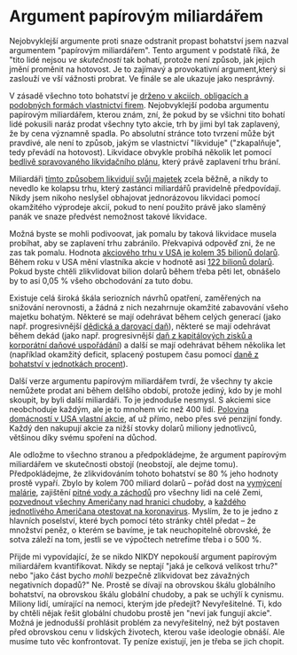 # Argument papírovým miliardářem

Nejobvyklejší argumente proti snaze odstranit propast bohatství jsem nazval argumentem "papírovým miliardářem". Tento argument v podstatě říká, že "tito lidé nejsou _ve skutečnosti_ tak bohatí, protože není způsob, jak jejich jmění proměnit na hotovost. Je to zajímavý a provokativní argument,který si zaslouží ve vší vážnosti probrat. Ve finále se ale ukazuje jako nesprávný.

V zásadě všechno toto bohatství je [drženo v akciích, obligacích a podobných formách vlastnictví firem](https://www.cnbc.com/2018/02/07/where-the-super-rich-keep-their-money.html). Nejobvyklejší podoba argumentu papírovým miliardářem, kterou znám, zní, že pokud by se všichni tito bohatí lidé pokusili naráz prodat všechny tyto akcie, trh by jimi byl tak zaplavený, že by cena významně spadla. Po absolutní stránce toto tvrzení může být pravdivé, ale není to způsob, jakým se vlastnictví "likviduje" ("zkapalňuje", tedy převádí na hotovost). Likvidace obvykle probíhá několik let pomocí [bedlivě spravovaného likvidačního plánu](https://corpgov.law.harvard.edu/2016/03/24/a-guide-to-rule-10b5-1-plans/), který právě zaplavení trhu brání.

Miliardáři [tímto způsobem likvidují svůj majetek](https://www.cnbc.com/2020/02/11/jeff-bezos-sold-4point1-billion-worth-of-amazon-shares-in-past-week.html) zcela běžně, a nikdy to nevedlo ke kolapsu trhu, který zastánci miliardářů pravidelně předpovídají. Nikdy jsem nikoho neslyšel obhajovat jednorázovou likvidaci pomocí okamžitého výprodeje akcií, pokud to není použito právě jako slaměný panák ve snaze předvést nemožnost takové likvidace.

Možná byste se mohli podivoovat, jak pomalu by taková likvidace musela probíhat, aby se zaplavení trhu zabránilo. Překvapivá odpověď zni, že ne zas tak pomalu. Hodnota [akciového trhu v USA je kolem 35 bilionů dolarů](https://siblisresearch.com/data/us-stock-market-value). Během roku v USA mění vlastníka akcie v hodnotě asi [122 bilionů dolarů](https://www.nasdaqtrader.com/trader.aspx?id=FullVolumeSummary#). Pokud byste chtěli zlikvlidovat bilion dolarů během třeba pěti let, obnášelo by to asi 0,05 % všeho obchodování za tuto dobu.

Existuje celá široká škála seriozních návrhů opatření, zaměřených na snižování nerovnosti, a žádná z nich nezahrnuje okamžité zabavování všeho majetku bohatým. Některé se mají odehrávat během celých generací (jako např. progresivnější [dědická a darovací daň](https://americansfortaxfairness.org/tax-fairness-briefing-booklet/fact-sheet-the-estate-inheritance-tax/)), některé se mají odehrávat během dekád (jako např. progresivnější [daň z kapitálových zisků a korporátní daňové uspořádání](http://www.urban.org/sites/default/files/publication/81551/2000817-a-proposal-to-reform-the-taxation-of-corporate-income.pdf)) a další se mají odehrávat během několika let (například okamžitý deficit, splacený postupem času pomocí [daně z bohatství v jednotkách procent](https://www.npr.org/2019/12/05/782135614/how-would-a-wealth-tax-work)).

Další verze argumentu papírovým miliardářem tvrdí, že všechny ty akcie nemůžete prodat ani během delšího období, protože jediný, kdo by je mohl skoupit, by byli další miliardáři. To je jednoduše nesmysl. S akciemi sice neobchoduje každým, ale je to mnohem víc než 400 lidí. [Polovina domácností v USA vlastní akcie](https://www.pewresearch.org/fact-tank/2020/03/25/more-than-half-of-u-s-households-have-some-investment-in-the-stock-market/), ať už přímo, nebo přes své penzijní fondy. Každý den nakupují akcie za nižší stovky dolarů miliony jednotlivců, většinou díky svému spoření na důchod. 

Ale odložme to všechno stranou a předpokládejme, že argument papírovým miliardářem ve skutečnosti obstojí (neobstojí, ale dejme tomu). Předpokládejme, že zlikvidováním tohoto bohatství se 80 % jeho hodnoty prostě vypaří. Zbylo by kolem 700 miliard dolarů – pořád dost na [vymýcení  malárie](https://pubmed.ncbi.nlm.nih.gov/25551454/), zajištění [pitné vody a záchodů](https://www.who.int/water_sanitation_health/watandmacr3.pdf) pro všechny lidi na celé Zemi, [pozvednout všechny Američany nad hranici chudoby](https://prospect.org/power/much-money-take-eliminate-poverty-america/), a [každého jednotlivého Američana otestovat na koronavirus](https://www.cnbc.com/2020/04/21/coronavirus-tests-rockefeller-plan-would-screen-millions-for-covid-19.html). Myslím, že to je jedno z hlavních poselství, které bych pomocí této stránky chtěl předat – že množství peněz, o kterém se bavíme, je tak neuchopitelně obrovské, že sotva záleží na tom, jestli se ve výpočtech netrefíme třeba i o 500 %.

Přijde mi vypovídající, že se nikdo NIKDY nepokouší argument papírovým miliardářem kvantifikovat. Nikdy se neptají "jaká je celková velikost trhu?" nebo "jako část bycho _mohli_ bezpečně zlikvidovat bez závažných negativních dopadů?" Ne. Prostě se dívají na obrovskou škálu globálního bohatství, na obrovskou škálu globální chudoby, a pak se uchýlí k cynismu. Miliony lidí, umírající na nemoci, kterým jde předejít? Nevyřešitelné. Ti, kdo by chtěli nějak řešit globální chudobu prostě jen "neví jak fungují akcie". Možná je jednodušší prohlásit problém za nevyřešitelný, než být postaven před obrovskou cenu v lidských životech, kterou vaše ideologie obnáší. Ale musíme tuto věc konfrontovat. Ty peníze existují, jen je třeba se jich chopit.
